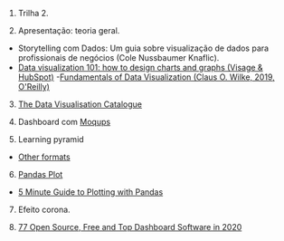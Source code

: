 1) Trilha 2.

2) Apresentação: teoria geral.
- Storytelling com Dados: Um guia sobre visualização de dados para profissionais de negócios (Cole Nussbaumer Knaflic).
- [Data visualization 101: how to design charts and graphs (Visage & HubSpot)](https://cdn2.hubspot.net/hub/53/file-863940581-pdf/Data_Visualization_101_How_to_Design_Charts_and_Graphs.pdf)
-[Fundamentals of Data
Visualization (Claus O. Wilke,  2019, O'Reilly)](http://dl.booktolearn.com/ebooks2/computer/graphics/9781492031086_Fundamentals_of_Data_Visualization_0a8c.pdf)

3) [The Data Visualisation Catalogue](https://datavizcatalogue.com/)

4) Dashboard com [Moqups](https://moqups.com/)

5) Learning pyramid
- [Other formats](https://www.google.com/search?q=the+learning+pyramid)

6) [Pandas Plot](https://pandas.pydata.org/pandas-docs/stable/user_guide/visualization.html)
- [5 Minute Guide to Plotting with Pandas](https://towardsdatascience.com/5-minute-guide-to-plotting-with-pandas-e8c0f40a1df4)

7) Efeito corona.

8) [77 Open Source, Free and Top Dashboard Software in 2020](https://www.predictiveanalyticstoday.com/open-source-dashboard-software/)

